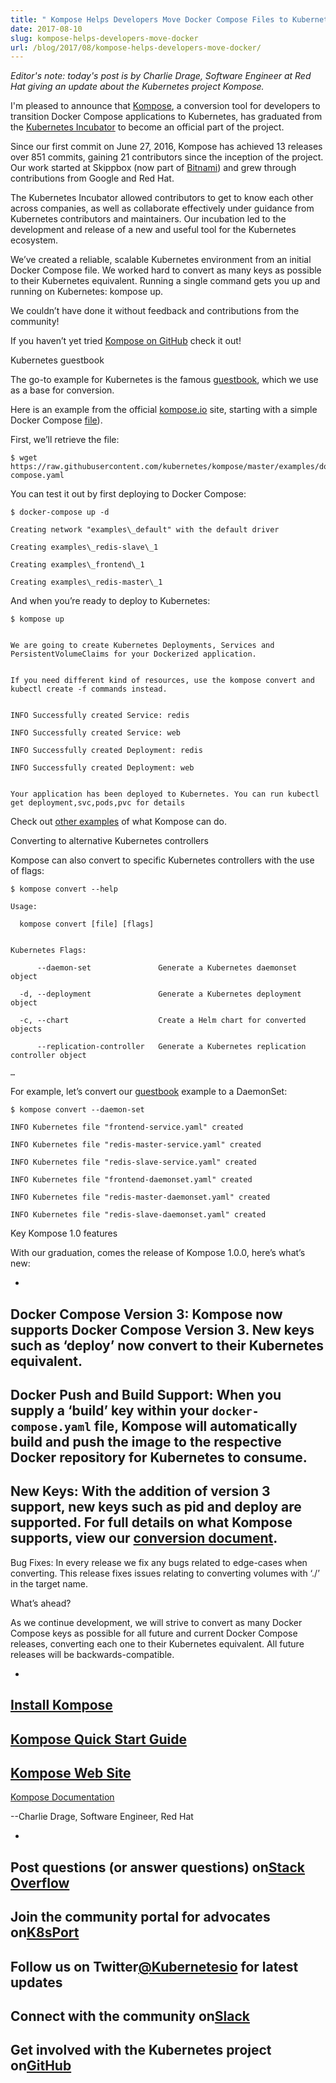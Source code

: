```yaml
---
title: " Kompose Helps Developers Move Docker Compose Files to Kubernetes "
date: 2017-08-10
slug: kompose-helps-developers-move-docker
url: /blog/2017/08/kompose-helps-developers-move-docker/
---
```

_Editor's note: today's post is by Charlie Drage, Software Engineer at Red Hat giving an update about the Kubernetes project Kompose._  

I'm pleased to announce that [Kompose](https://github.com/kubernetes/kompose), a conversion tool for developers to transition Docker Compose applications to Kubernetes, has graduated from the [Kubernetes Incubator](https://github.com/kubernetes/community/blob/master/incubator.md) to become an official part of the project.   

Since our first commit on June 27, 2016, Kompose has achieved 13 releases over 851 commits, gaining 21 contributors since the inception of the project. Our work started at Skippbox (now part of [Bitnami](https://bitnami.com/)) and grew through contributions from Google and Red Hat.  

The Kubernetes Incubator allowed contributors to get to know each other across companies, as well as collaborate effectively under guidance from Kubernetes contributors and maintainers. Our incubation led to the development and release of a new and useful tool for the Kubernetes ecosystem.  

We’ve created a reliable, scalable Kubernetes environment from an initial Docker Compose file. We worked hard to convert as many keys as possible to their Kubernetes equivalent. Running a single command gets you up and running on Kubernetes:  kompose up.  

We couldn’t have done it without feedback and contributions from the community!  

If you haven’t yet tried [Kompose on GitHub](https://github.com/kubernetes/kompose) check it out!



Kubernetes guestbook  

The go-to example for Kubernetes is the famous [guestbook](https://github.com/kubernetes/examples/blob/master/guestbook), which we use as a base for conversion.


Here is an example from the official [kompose.io](https://kompose.io/) site, starting with a simple Docker Compose [file](https://raw.githubusercontent.com/kubernetes/kompose/master/examples/docker-compose.yaml)).  

First, we’ll retrieve the file:  


```
$ wget https://raw.githubusercontent.com/kubernetes/kompose/master/examples/docker-compose.yaml
 ```

You can test it out by first deploying to Docker Compose:  



```
$ docker-compose up -d

Creating network "examples\_default" with the default driver

Creating examples\_redis-slave\_1

Creating examples\_frontend\_1

Creating examples\_redis-master\_1
 ```

And when you’re ready to deploy to Kubernetes:  



```
$ kompose up


We are going to create Kubernetes Deployments, Services and PersistentVolumeClaims for your Dockerized application.


If you need different kind of resources, use the kompose convert and kubectl create -f commands instead.


INFO Successfully created Service: redis          

INFO Successfully created Service: web            

INFO Successfully created Deployment: redis       

INFO Successfully created Deployment: web         


Your application has been deployed to Kubernetes. You can run kubectl get deployment,svc,pods,pvc for details
 ```

Check out [other examples](https://github.com/kubernetes/kompose/tree/master/examples) of what Kompose can do.  

Converting to alternative Kubernetes controllers  

Kompose can also convert to specific Kubernetes controllers with the use of flags:

```
$ kompose convert --help  

Usage:

  kompose convert [file] [flags]


Kubernetes Flags:

      --daemon-set               Generate a Kubernetes daemonset object

  -d, --deployment               Generate a Kubernetes deployment object

  -c, --chart                    Create a Helm chart for converted objects

      --replication-controller   Generate a Kubernetes replication controller object

…
 ```

For example, let’s convert our [guestbook](https://github.com/kubernetes/examples/blob/master/guestbook) example to a DaemonSet:  



```
$ kompose convert --daemon-set

INFO Kubernetes file "frontend-service.yaml" created

INFO Kubernetes file "redis-master-service.yaml" created

INFO Kubernetes file "redis-slave-service.yaml" created

INFO Kubernetes file "frontend-daemonset.yaml" created

INFO Kubernetes file "redis-master-daemonset.yaml" created

INFO Kubernetes file "redis-slave-daemonset.yaml" created
 ```

Key Kompose 1.0 features   

With our graduation, comes the release of Kompose 1.0.0, here’s what’s new:



-
Docker Compose Version 3: Kompose now supports Docker Compose Version 3. New keys such as ‘deploy’ now convert to their Kubernetes equivalent.
-
Docker Push and Build Support: When you supply a ‘build’ key within your `docker-compose.yaml` file, Kompose will automatically build and push the image to the respective Docker repository for Kubernetes to consume.
-
New Keys: With the addition of version 3 support, new keys such as pid and deploy are supported. For full details on what Kompose supports, view our [conversion document](http://kompose.io/conversion/).
-
Bug Fixes: In every release we fix any bugs related to edge-cases when converting. This release fixes issues relating to converting volumes with ‘./’ in the target name.



What’s ahead?  

As we continue development, we will strive to convert as many Docker Compose keys as possible for all future and current Docker Compose releases, converting each one to their Kubernetes equivalent. All future releases will be backwards-compatible.  


-
[Install Kompose](https://github.com/kubernetes/kompose/blob/master/docs/installation.md)
-
[Kompose Quick Start Guide](https://github.com/kubernetes/kompose/blob/master/docs/installation.md)
-
[Kompose Web Site](http://kompose.io/)
-
[Kompose Documentation](https://github.com/kubernetes/kompose/tree/master/docs)



--Charlie Drage, Software Engineer, Red Hat


-
Post questions (or answer questions) on[Stack Overflow](http://stackoverflow.com/questions/tagged/kubernetes)
-
Join the community portal for advocates on[K8sPort](http://k8sport.org/)
-
Follow us on Twitter[@Kubernetesio](https://twitter.com/kubernetesio) for latest updates
-
Connect with the community on[Slack](http://slack.k8s.io/)
-
Get involved with the Kubernetes project on[GitHub](https://github.com/kubernetes/kubernetes)
-   
